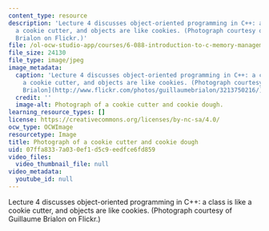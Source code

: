 ```yaml
---
content_type: resource
description: 'Lecture 4 discusses object-oriented programming in C++: a class is like
  a cookie cutter, and objects are like cookies. (Photograph courtesy of Guillaume
  Brialon on Flickr.)'
file: /ol-ocw-studio-app/courses/6-088-introduction-to-c-memory-management-and-c-object-oriented-programming-january-iap-2010/07ffa8337a030ef1d5c9eedfce6fd859_6-088iap10.jpg
file_size: 24130
file_type: image/jpeg
image_metadata:
  caption: 'Lecture 4 discusses object-oriented programming in C++: a class is like
    a cookie cutter, and objects are like cookies. (Photograph courtesy of [Guillaume
    Brialon](http://www.flickr.com/photos/guillaumebrialon/3213750216/) on Flickr.)'
  credit: ''
  image-alt: Photograph of a cookie cutter and cookie dough.
learning_resource_types: []
license: https://creativecommons.org/licenses/by-nc-sa/4.0/
ocw_type: OCWImage
resourcetype: Image
title: Photograph of a cookie cutter and cookie dough
uid: 07ffa833-7a03-0ef1-d5c9-eedfce6fd859
video_files:
  video_thumbnail_file: null
video_metadata:
  youtube_id: null
---
```

Lecture 4 discusses object-oriented programming in C++: a class is like a cookie cutter, and objects are like cookies. (Photograph courtesy of Guillaume Brialon on Flickr.)